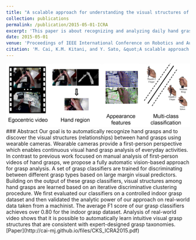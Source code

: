 ```yaml
---
title: "A scalable approach for understanding the visual structures of hand grasps"
collection: publications
permalink: /publication/2015-05-01-ICRA
excerpt: 'This paper is about recognizing and analyzing daily hand grasp usage with a wearable camera'
date: 2015-05-01
venue: 'Proceedings of IEEE International Conference on Robotics and Automation (ICRA)'
citation: 'M. Cai, K.M. Kitani, and Y. Sato, &quot;A scalable approach for understanding the visual structures of hand grasps,&quot; <i>Proceedings of IEEE International Conference on Robotics and Automation (ICRA)</i>, pp. 1360-1366, 2015.'
---
```


<img class="img-responsive" src="/images/ICRA2015_concept.png">
### Abstract
Our goal is to automatically recognize hand grasps and to discover the visual structures (relationships) between hand grasps using wearable cameras. Wearable cameras provide a first-person perspective which enables continuous visual hand grasp analysis of everyday activities. In contrast to previous work focused on manual analysis of first-person videos of hand grasps, we propose a fully automatic vision-based approach for grasp analysis. A set of grasp classifiers are trained for discriminating between different grasp types based on large margin visual predictors. Building on the output of these grasp classifiers, visual structures among hand grasps are learned based on an iterative discriminative clustering procedure. We first evaluated our classifiers on a controlled indoor grasp dataset and then validated the analytic power of our approach on real-world data taken from a machinist. The average F1 score of our grasp classifiers achieves over 0.80 for the indoor grasp dataset. Analysis of real-world video shows that it is possible to automatically learn intuitive visual grasp structures that are consistent with expert-designed grasp taxonomies.
[Paper](http://cai-mj.github.io/files/CKS_ICRA2015.pdf)

